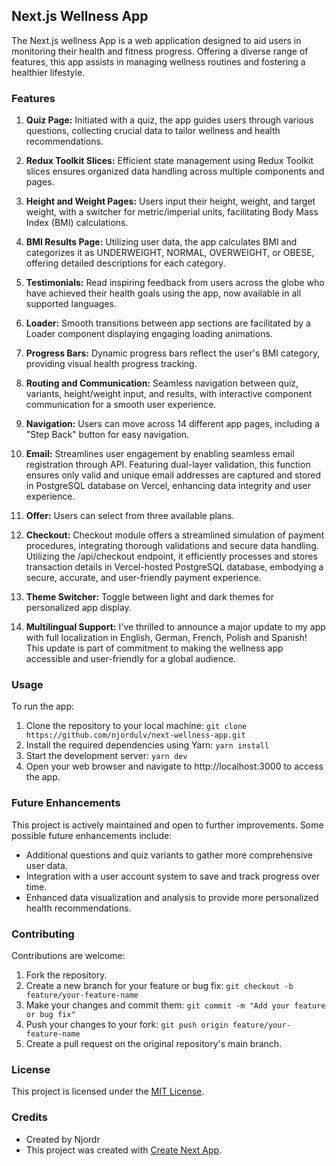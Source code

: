 ## Next.js Wellness App

The Next.js wellness App is a web application designed to aid users in monitoring their health and fitness progress. Offering a diverse range of features, this app assists in managing wellness routines and fostering a healthier lifestyle.

### Features

1. **Quiz Page:** Initiated with a quiz, the app guides users through various questions, collecting crucial data to tailor wellness and health recommendations.

2. **Redux Toolkit Slices:** Efficient state management using Redux Toolkit slices ensures organized data handling across multiple components and pages.

3. **Height and Weight Pages:** Users input their height, weight, and target weight, with a switcher for metric/imperial units, facilitating Body Mass Index (BMI) calculations.

4. **BMI Results Page:** Utilizing user data, the app calculates BMI and categorizes it as UNDERWEIGHT, NORMAL, OVERWEIGHT, or OBESE, offering detailed descriptions for each category.

5. **Testimonials:** Read inspiring feedback from users across the globe who have achieved their health goals using the app, now available in all supported languages.

6. **Loader:** Smooth transitions between app sections are facilitated by a Loader component displaying engaging loading animations.

7. **Progress Bars:** Dynamic progress bars reflect the user's BMI category, providing visual health progress tracking.

8. **Routing and Communication:** Seamless navigation between quiz, variants, height/weight input, and results, with interactive component communication for a smooth user experience.

9. **Navigation:** Users can move across 14 different app pages, including a "Step Back" button for easy navigation.

10. **Email:** Streamlines user engagement by enabling seamless email registration through API. Featuring dual-layer validation, this function ensures only valid and unique email addresses are captured and stored in PostgreSQL database on Vercel, enhancing data integrity and user experience.

11. **Offer:** Users can select from three available plans.

12. **Checkout:** Checkout module offers a streamlined simulation of payment procedures, integrating thorough validations and secure data handling. Utilizing the /api/checkout endpoint, it efficiently processes and stores transaction details in Vercel-hosted PostgreSQL database, embodying a secure, accurate, and user-friendly payment experience.

13. **Theme Switcher:** Toggle between light and dark themes for personalized app display.

14. **Multilingual Support:** I've thrilled to announce a major update to my app with full localization in English, German, French, Polish and Spanish! This update is part of commitment to making the wellness app accessible and user-friendly for a global audience.

### Usage

To run the app:

1. Clone the repository to your local machine: `git clone https://github.com/njordulv/next-wellness-app.git`
2. Install the required dependencies using Yarn: `yarn install`
3. Start the development server: `yarn dev`
4. Open your web browser and navigate to http://localhost:3000 to access the app.

### Future Enhancements

This project is actively maintained and open to further improvements. Some possible future enhancements include:

- Additional questions and quiz variants to gather more comprehensive user data.
- Integration with a user account system to save and track progress over time.
- Enhanced data visualization and analysis to provide more personalized health recommendations.

### Contributing

Contributions are welcome:

1. Fork the repository.
2. Create a new branch for your feature or bug fix: `git checkout -b feature/your-feature-name`
3. Make your changes and commit them: `git commit -m "Add your feature or bug fix"`
4. Push your changes to your fork: `git push origin feature/your-feature-name`
5. Create a pull request on the original repository's main branch.

### License

This project is licensed under the [MIT License](LICENSE).

### Credits

- Created by Njordr
- This project was created with [Create Next App](https://nextjs.org/).
